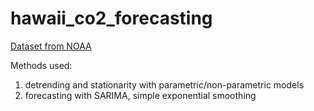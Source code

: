 # hawaii_co2_forecasting

[Dataset from NOAA](https://gml.noaa.gov/ccgg/trends/data.html)

Methods used: 
1. detrending and stationarity with parametric/non-parametric models
2. forecasting with SARIMA, simple exponential smoothing
